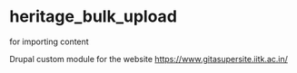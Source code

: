# heritage_bulk_upload
for importing content

Drupal custom module for the website https://www.gitasupersite.iitk.ac.in/
